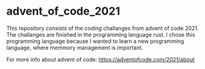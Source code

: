 # advent_of_code_2021
This repository consists of the coding challanges from advent of code 2021. The challanges are finished in the programming language rust.
I chose this programming language because I wanted to learn a new programming language, where memmory management is important.

For more info about advent of code: https://adventofcode.com/2021/about
